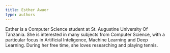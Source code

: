 ```yaml
---
title: Esther Awuor
type: authors
---
```


Esther is a Computer Science student at St. Augustine University Of Tanzania. She is interested in many subjects from Computer Science, with a particular focus in Artificial Inteligence, Machine Learning and Deep Learning. During her free time, she loves researching and playing tennis.